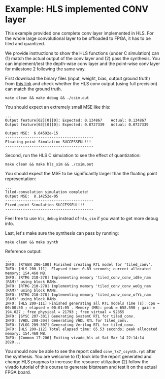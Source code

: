 # Example: HLS implemented CONV layer

This example provided one complete conv layer implemented in HLS. For the whole large convolutional layer to be offloaded to FPGA, it has to be tiled and quantized.

We provide instructions to show the HLS functions (under C simulation) can (1) match the actual output of the conv layer and (2) pass the synthesis. You can implement/test the depth-wise conv layer and the point-wise conv layer for milestone 2 following the same way.


First download the binary files (input, weight, bias, output ground truth) from [this link](https://drive.google.com/drive/folders/1Gz5cT2jSkLRg94sERSq9DeUUAyurd7sG?usp=sharing) and check whether the HLS conv output (using full precision) can match the ground truth.

```
make clean && make debug && ./csim.out
```

You should expect an extremely small MSE like this:
```shell
...
Output feature[62][0][0]: Expected: 0.134867    Actual: 0.134867
Output feature[63][0][0]: Expected: 0.0727339   Actual: 0.0727339

Output MSE:  6.64592e-15
----------------------------------------
Floating-point Simulation SUCCESSFUL!!!
----------------------------------------
```

Second, run the HLS C simulation to see the effect of quantization:

```
make clean && make hls_sim && ./csim.out
```

You should expect the MSE to be significantly larger than the floating point representation:

```
...
Tiled-convolution simulation complete!
Output MSE:  8.14252e-05
----------------------------------------
Fixed-point Simulation SUCCESSFUL!!!
----------------------------------------
```

Feel free to use `hls_debug` instead of `hls_sim` if you want to get more debug info.

Last, let's make sure the synthesis can pass by running:

```
make clean && make synth
```

Reference output:

```
...
INFO: [RTGEN 206-100] Finished creating RTL model for 'tiled_conv'.
INFO: [HLS 200-111]  Elapsed time: 0.83 seconds; current allocated memory: 154.460 MB.
INFO: [RTMG 210-278] Implementing memory 'tiled_conv_conv_idEe_ram (RAM)' using block RAMs.
INFO: [RTMG 210-278] Implementing memory 'tiled_conv_conv_weOg_ram (RAM)' using block RAMs.
INFO: [RTMG 210-278] Implementing memory 'tiled_conv_conv_ofYi_ram (RAM)' using block RAMs.
INFO: [HLS 200-111] Finished generating all RTL models Time (s): cpu = 00:00:50 ; elapsed = 00:01:05 . Memory (MB): peak = 658.590 ; gain = 194.027 ; free physical = 21793 ; free virtual = 92355
INFO: [SYSC 207-301] Generating SystemC RTL for tiled_conv.
INFO: [VHDL 208-304] Generating VHDL RTL for tiled_conv.
INFO: [VLOG 209-307] Generating Verilog RTL for tiled_conv.
INFO: [HLS 200-112] Total elapsed time: 65.53 seconds; peak allocated memory: 154.460 MB.
INFO: [Common 17-206] Exiting vivado_hls at Sat Mar 14 22:14:14 2020...
```

You should now be able to see the report called `conv_7x7_csynth.rpt` after the synthesis. You are welcome to (1) look into the report generated and change HLS pragmas to increase the resource utilization (2) follow the vivado tutorial of this course to generate bitstream and test it on the actual FPGA board.

